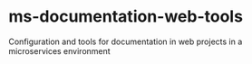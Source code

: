 # ms-documentation-web-tools
Configuration and tools for documentation in web projects in a microservices environment
